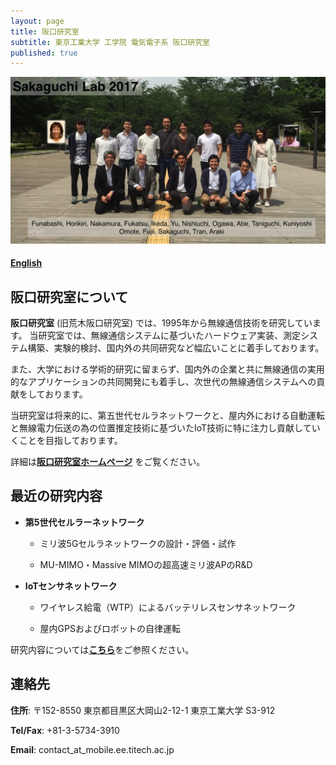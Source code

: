 ```yaml
---
layout: page
title: 阪口研究室
subtitle: 東京工業大学 工学院 電気電子系 阪口研究室
published: true
---
```


![group photo](/img/2017_group_photo.jpg)

#### [English](index.html)

## 阪口研究室について

**阪口研究室** (旧荒木阪口研究室) では、1995年から無線通信技術を研究しています。 当研究室では、無線通信システムに基づいたハードウェア実装、測定システム構築、実験的検討、国内外の共同研究など幅広いことに着手しております。

また、大学における学術的研究に留まらず、国内外の企業と共に無線通信の実用的なアプリケーションの共同開発にも着手し、次世代の無線通信システムへの貢献をしております。

当研究室は将来的に、第五世代セルラネットワークと、屋内外における自動運転と無線電力伝送の為の位置推定技術に基づいたIoT技術に特に注力し貢献していくことを目指しております。

詳細は[**阪口研究室ホームページ**](http://www.sakaguchi-lab.net)
をご覧ください。

## 最近の研究内容

* **第5世代セルラーネットワーク**

  * ミリ波5Gセルラネットワークの設計・評価・試作

  * MU-MIMO・Massive MIMOの超高速ミリ波APのR&D

* **IoTセンサネットワーク**

  * ワイヤレス給電（WTP）によるバッテリレスセンサネットワーク

  * 屋内GPSおよびロボットの自律運転

研究内容については[**こちら**](http://www.sakaguchi-lab.net/research)をご参照ください。

## 連絡先

**住所**: 〒152-8550 東京都目黒区大岡山2-12-1 東京工業大学 S3-912

**Tel/Fax**: +81-3-5734-3910

**Email**: contact_at_mobile.ee.titech.ac.jp
